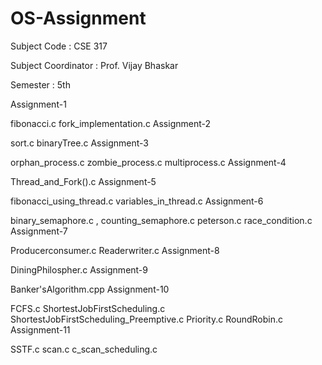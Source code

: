# OS-Assignment
Subject Code : CSE 317

Subject Coordinator : Prof. Vijay Bhaskar

Semester : 5th

Assignment-1

fibonacci.c
fork_implementation.c
Assignment-2

sort.c
binaryTree.c
Assignment-3

orphan_process.c
zombie_process.c
multiprocess.c
Assignment-4

Thread_and_Fork().c
Assignment-5

fibonacci_using_thread.c
variables_in_thread.c
Assignment-6

binary_semaphore.c , counting_semaphore.c
peterson.c
race_condition.c
Assignment-7

Producerconsumer.c
Readerwriter.c
Assignment-8

DiningPhilospher.c
Assignment-9

Banker'sAlgorithm.cpp
Assignment-10

FCFS.c
ShortestJobFirstScheduling.c
ShortestJobFirstScheduling_Preemptive.c
Priority.c
RoundRobin.c
Assignment-11

SSTF.c
scan.c
c_scan_scheduling.c
